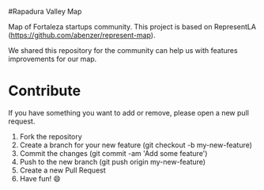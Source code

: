 #Rapadura Valley Map

Map of Fortaleza startups community. This project is based on RepresentLA (https://github.com/abenzer/represent-map).

We shared this repository for the community can help us with features improvements for our map.

Contribute
==========

If you have something you want to add or remove, please open a new pull request.

1. Fork the repository
2. Create a branch for your new feature (git checkout -b my-new-feature)
3. Commit the changes (git commit -am 'Add some feature')
4. Push to the new branch (git push origin my-new-feature)
5. Create a new Pull Request
6. Have fun! :smile:
